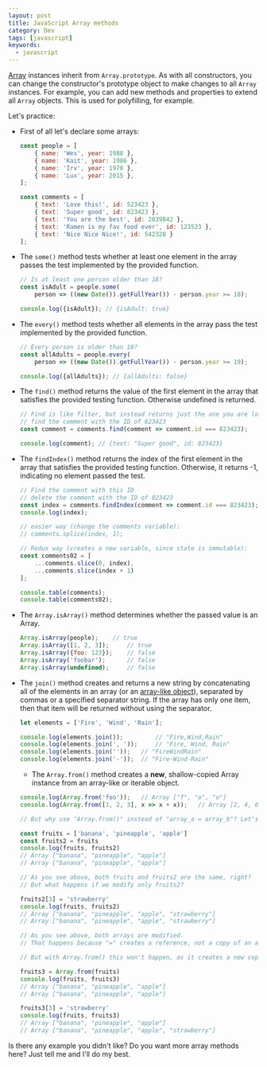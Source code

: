 ```yaml
---
layout: post
title: JavaScript Array methods
category: Dev
tags: [javascript]
keywords:
  - javascript
---
```


[Array](https://developer.mozilla.org/en-US/docs/Web/JavaScript/Reference/Global_Objects/Array) instances inherit from `Array.prototype`. As with all constructors, you can change the constructor's prototype object to make changes to all `Array` instances. For example, you can add new methods and properties to extend all `Array` objects. This is used for polyfilling, for example.


Let's practice:

- First of all let's declare some arrays:

  ```javascript
  const people = [
      { name: 'Wes', year: 1988 },
      { name: 'Kait', year: 1986 },
      { name: 'Irv', year: 1970 },
      { name: 'Lux', year: 2015 },
  ];
  
  const comments = [
      { text: 'Love this!', id: 523423 },
      { text: 'Super good', id: 823423 },
      { text: 'You are the best', id: 2039842 },
      { text: 'Ramen is my fav food ever', id: 123523 },
      { text: 'Nice Nice Nice!', id: 542328 }
  ];
  ```

- The `some()` method tests whether at least one element in the array passes the test implemented by the provided function.

  ```javascript
  // Is at least one person older than 18?
  const isAdult = people.some(
      person => ((new Date()).getFullYear()) - person.year >= 18);
  
  console.log({isAdult}); // {isAdult: true}
  ```

- The `every()` method tests whether all elements in the array pass the test implemented by the provided function.

  ```javascript
  // Every person is older than 18?
  const allAdults = people.every(
      person => ((new Date()).getFullYear()) - person.year >= 19);
  
  console.log({allAdults}); // {allAdults: false}
  ```

- The `find()` method returns the value of the first element in the array that satisfies the provided testing function. Otherwise undefined is returned.

  ```javascript
  // Find is like filter, but instead returns just the one you are looking for
  // find the comment with the ID of 823423
  const comment = comments.find(comment => comment.id === 823423);
  
  console.log(comment); // {text: "Super good", id: 823423}
  ```

- The `findIndex()` method returns the index of the first element in the array that satisfies the provided testing function. Otherwise, it returns -1, indicating no element passed the test.

  ```javascript
  // Find the comment with this ID
  // delete the comment with the ID of 823423
  const index = comments.findIndex(comment => comment.id === 823423);
  console.log(index);
  
  // easier way (change the comments variable): 
  // comments.splice(index, 1);
  
  // Redux way (creates a new variable, since state is immutable):
  const comments02 = [
      ...comments.slice(0, index),
      ...comments.slice(index + 1)
  ];
  
  console.table(comments);
  console.table(comments02);
  
  ```

- The `Array.isArray()` method determines whether the passed value is an Array.

  ```javascript
  Array.isArray(people);  	// true
  Array.isArray([1, 2, 3]);  	// true
  Array.isArray({foo: 123}); 	// false
  Array.isArray('foobar');   	// false
  Array.isArray(undefined);  	// false
  
  ```

- The `join()` method creates and returns a new string by concatenating all of the elements in an array (or an [array-like object](https://developer.mozilla.org/en-US/docs/Web/JavaScript/Guide/Indexed_collections#Working_with_array-like_objects)), separated by commas or a specified separator string. If the array has only one item, then that item will be returned without using the separator.

  ```javascript
  let elements = ['Fire', 'Wind', 'Rain'];
  
  console.log(elements.join()); 		// "Fire,Wind,Rain"
  console.log(elements.join(', ')); 	// "Fire, Wind, Rain"
  console.log(elements.join('')); 	// "FireWindRain"
  console.log(elements.join('-')); 	// "Fire-Wind-Rain"
  ```
  
  - The `Array.from()` method creates a **new**, shallow-copied Array instance from an array-like or iterable object.
  
  ```javascript
  console.log(Array.from('foo'));   // Array ["f", "o", "o"]
  console.log(Array.from([1, 2, 3], x => x + x));   // Array [2, 4, 6]

  // But why use "Array.from()" instead of "array_a = array_b"? Let's see:
  
  const fruits = ['banana', 'pineapple', 'apple']
  const fruits2 = fruits
  console.log(fruits, fruits2)
  // Array ["banana", "pineapple", "apple"]
  // Array ["banana", "pineapple", "apple"]
  
  // As you see above, both fruits and fruits2 are the same, right?
  // But what happens if we modify only fruits2?

  fruits2[3] = 'strawberry'
  console.log(fruits, fruits2)
  // Array ["banana", "pineapple", "apple", "strawberry"]
  // Array ["banana", "pineapple", "apple", "strawberry"]
  
  // As you see above, both arrays are modified.
  // That happens because "=" creates a reference, not a copy of an array.

  // But with Array.from() this won't happen, as it creates a new copy:
  
  fruits3 = Array.from(fruits)
  console.log(fruits, fruits3)
  // Array ["banana", "pineapple", "apple"]
  // Array ["banana", "pineapple", "apple"]
  
  fruits3[3] = 'strawberry'
  console.log(fruits, fruits3)
  // Array ["banana", "pineapple", "apple"]
  // Array ["banana", "pineapple", "apple", "strawberry"]
  ```

Is there any example you didn't like? Do you want more array methods here? Just tell me and I'll do my best.
